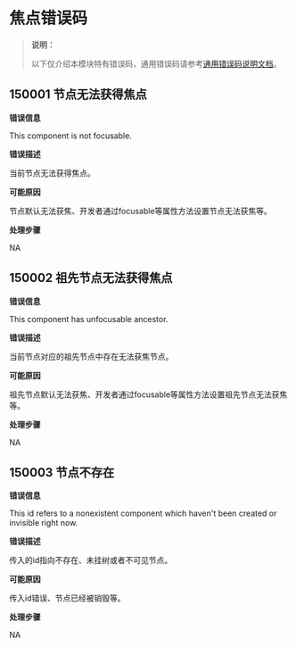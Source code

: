 # 焦点错误码

> **说明：**
>
> 以下仅介绍本模块特有错误码，通用错误码请参考[通用错误码说明文档](../errorcode-universal.md)。

## 150001 节点无法获得焦点

**错误信息**

This component is not focusable.

**错误描述**

当前节点无法获得焦点。

**可能原因**

节点默认无法获焦、开发者通过focusable等属性方法设置节点无法获焦等。

**处理步骤**

NA

## 150002 祖先节点无法获得焦点

**错误信息**

This component has unfocusable ancestor.

**错误描述**

当前节点对应的祖先节点中存在无法获焦节点。

**可能原因**

祖先节点默认无法获焦、开发者通过focusable等属性方法设置祖先节点无法获焦等。

**处理步骤**

NA

## 150003 节点不存在

**错误信息**

This id refers to a nonexistent component which haven't been created or invisible right now.

**错误描述**

传入的id指向不存在、未挂树或者不可见节点。

**可能原因**

传入id错误、节点已经被销毁等。

**处理步骤**

NA
